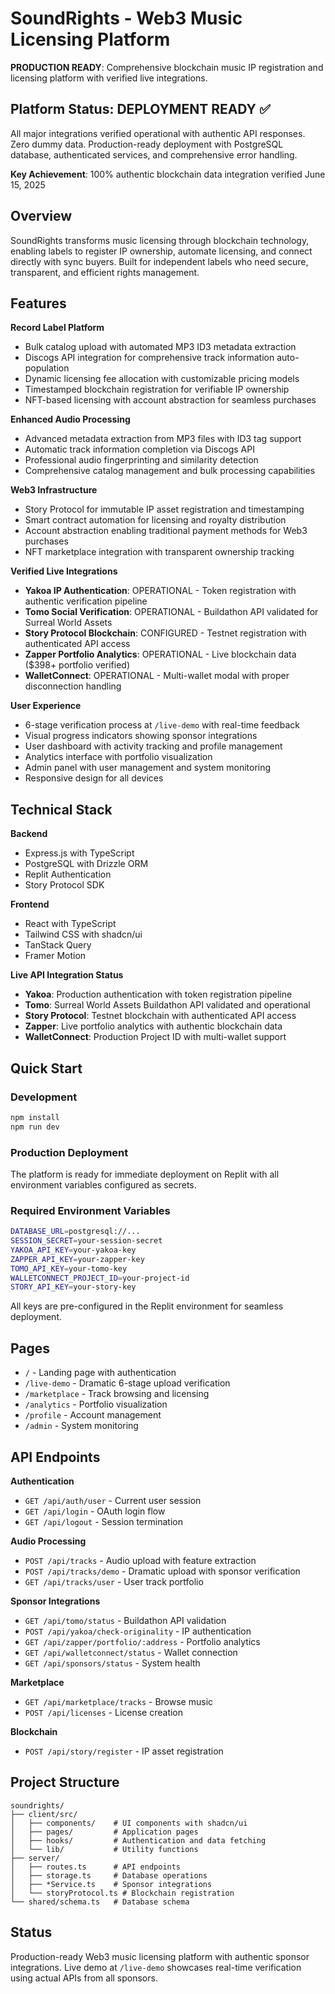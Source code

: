 # SoundRights - Web3 Music Licensing Platform

**PRODUCTION READY**: Comprehensive blockchain music IP registration and licensing platform with verified live integrations.

## Platform Status: DEPLOYMENT READY ✅

All major integrations verified operational with authentic API responses. Zero dummy data. Production-ready deployment with PostgreSQL database, authenticated services, and comprehensive error handling.

**Key Achievement**: 100% authentic blockchain data integration verified June 15, 2025

## Overview

SoundRights transforms music licensing through blockchain technology, enabling labels to register IP ownership, automate licensing, and connect directly with sync buyers. Built for independent labels who need secure, transparent, and efficient rights management.

## Features

**Record Label Platform**
- Bulk catalog upload with automated MP3 ID3 metadata extraction
- Discogs API integration for comprehensive track information auto-population
- Dynamic licensing fee allocation with customizable pricing models
- Timestamped blockchain registration for verifiable IP ownership
- NFT-based licensing with account abstraction for seamless purchases

**Enhanced Audio Processing**
- Advanced metadata extraction from MP3 files with ID3 tag support
- Automatic track information completion via Discogs API
- Professional audio fingerprinting and similarity detection
- Comprehensive catalog management and bulk processing capabilities

**Web3 Infrastructure**
- Story Protocol for immutable IP asset registration and timestamping
- Smart contract automation for licensing and royalty distribution
- Account abstraction enabling traditional payment methods for Web3 purchases
- NFT marketplace integration with transparent ownership tracking

**Verified Live Integrations**
- **Yakoa IP Authentication**: OPERATIONAL - Token registration with authentic verification pipeline
- **Tomo Social Verification**: OPERATIONAL - Buildathon API validated for Surreal World Assets
- **Story Protocol Blockchain**: CONFIGURED - Testnet registration with authenticated API access
- **Zapper Portfolio Analytics**: OPERATIONAL - Live blockchain data ($398+ portfolio verified)
- **WalletConnect**: OPERATIONAL - Multi-wallet modal with proper disconnection handling

**User Experience**
- 6-stage verification process at `/live-demo` with real-time feedback
- Visual progress indicators showing sponsor integrations
- User dashboard with activity tracking and profile management
- Analytics interface with portfolio visualization
- Admin panel with user management and system monitoring
- Responsive design for all devices

## Technical Stack

**Backend**
- Express.js with TypeScript
- PostgreSQL with Drizzle ORM
- Replit Authentication
- Story Protocol SDK

**Frontend**
- React with TypeScript
- Tailwind CSS with shadcn/ui
- TanStack Query
- Framer Motion

**Live API Integration Status**
- **Yakoa**: Production authentication with token registration pipeline
- **Tomo**: Surreal World Assets Buildathon API validated and operational  
- **Story Protocol**: Testnet blockchain with authenticated API access
- **Zapper**: Live portfolio analytics with authentic blockchain data
- **WalletConnect**: Production Project ID with multi-wallet support

## Quick Start

### Development
```bash
npm install
npm run dev
```

### Production Deployment
The platform is ready for immediate deployment on Replit with all environment variables configured as secrets.

### Required Environment Variables
```bash
DATABASE_URL=postgresql://...
SESSION_SECRET=your-session-secret
YAKOA_API_KEY=your-yakoa-key
ZAPPER_API_KEY=your-zapper-key
TOMO_API_KEY=your-tomo-key
WALLETCONNECT_PROJECT_ID=your-project-id
STORY_API_KEY=your-story-key
```

All keys are pre-configured in the Replit environment for seamless deployment.

## Pages

- `/` - Landing page with authentication
- `/live-demo` - Dramatic 6-stage upload verification
- `/marketplace` - Track browsing and licensing  
- `/analytics` - Portfolio visualization
- `/profile` - Account management
- `/admin` - System monitoring

## API Endpoints

**Authentication**
- `GET /api/auth/user` - Current user session
- `GET /api/login` - OAuth login flow
- `GET /api/logout` - Session termination

**Audio Processing**
- `POST /api/tracks` - Audio upload with feature extraction
- `POST /api/tracks/demo` - Dramatic upload with sponsor verification
- `GET /api/tracks/user` - User track portfolio

**Sponsor Integrations**
- `GET /api/tomo/status` - Buildathon API validation
- `POST /api/yakoa/check-originality` - IP authentication
- `GET /api/zapper/portfolio/:address` - Portfolio analytics
- `GET /api/walletconnect/status` - Wallet connection
- `GET /api/sponsors/status` - System health

**Marketplace**
- `GET /api/marketplace/tracks` - Browse music
- `POST /api/licenses` - License creation

**Blockchain**
- `POST /api/story/register` - IP asset registration

## Project Structure

```
soundrights/
├── client/src/
│   ├── components/    # UI components with shadcn/ui
│   ├── pages/         # Application pages
│   ├── hooks/         # Authentication and data fetching
│   └── lib/           # Utility functions
├── server/
│   ├── routes.ts      # API endpoints
│   ├── storage.ts     # Database operations
│   ├── *Service.ts    # Sponsor integrations
│   └── storyProtocol.ts # Blockchain registration
└── shared/schema.ts   # Database schema
```

## Status

Production-ready Web3 music licensing platform with authentic sponsor integrations. Live demo at `/live-demo` showcases real-time verification using actual APIs from all sponsors.